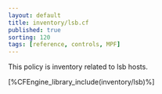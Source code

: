 ```yaml
---
layout: default
title: inventory/lsb.cf
published: true
sorting: 120
tags: [reference, controls, MPF]
---
```


This policy is inventory related to lsb hosts.

[%CFEngine_library_include(inventory/lsb)%]

